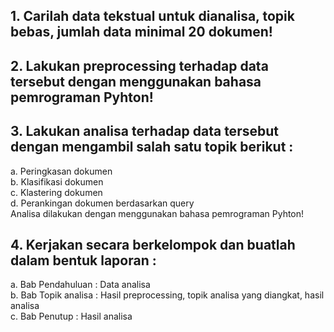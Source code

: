 ## 1. Carilah data tekstual untuk dianalisa, topik bebas, jumlah data minimal 20 dokumen!

## 2. Lakukan preprocessing terhadap data tersebut dengan menggunakan bahasa pemrograman Pyhton!

## 3. Lakukan analisa terhadap data tersebut dengan mengambil salah satu topik berikut :
 a. Peringkasan dokumen <br>
 b. Klasifikasi dokumen <br>
 c. Klastering dokumen <br>
 d. Perankingan dokumen berdasarkan query <br>
 Analisa dilakukan dengan menggunakan bahasa pemrograman Pyhton! <br>

## 4. Kerjakan secara berkelompok dan buatlah dalam bentuk laporan :
 a. Bab Pendahuluan : Data analisa <br>
 b. Bab Topik analisa : Hasil preprocessing, topik analisa yang diangkat, hasil analisa <br>
 c. Bab Penutup : Hasil analisa <br>
